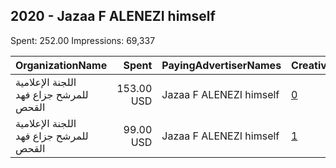 ## 2020 - Jazaa F ALENEZI himself 
Spent: 252.00
Impressions: 69,337

|OrganizationName|Spent|PayingAdvertiserNames|CreativeUrls|Impressions|Genders|AgeBrackets|CountryCodes|BillingAddresses|CandidateBallotInformation|
|:---|---:|:---|:---|---:|:---|:---|:---|:---|:---|
|اللجنة الإعلامية للمرشح جزاع فهد القحص|153.00 USD|Jazaa F ALENEZI himself|[0](https://www.snap.com/political-ads/asset/b76433e9c42a8e422ac68ba67f6d2d23293256576cb7e328812dbf4e57583c13?mediaType=mp4)|43,634||20+|kuwait|KW|Jazaa Fahad ALENEZI|
|اللجنة الإعلامية للمرشح جزاع فهد القحص|99.00 USD|Jazaa F ALENEZI himself|[1](https://www.snap.com/political-ads/asset/3f60f7187c51c34a5cddec14f030b4349d286faff3b4dacceef896bafbc2d83a?mediaType=mp4)|25,703||20+|kuwait|KW|Jazaa Fahad ALENEZI|
